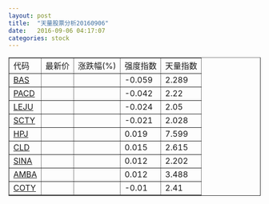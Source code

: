```yaml
---
layout: post
title:  "天量股票分析20160906"
date:   2016-09-06 04:17:07
categories: stock
---
```

<script type="text/javascript">
var stockList = []
stockList.push('gb_bas');
stockList.push('gb_pacd');
stockList.push('gb_leju');
stockList.push('gb_scty');
stockList.push('gb_hpj');
stockList.push('gb_cld');
stockList.push('gb_sina');
stockList.push('gb_amba');
stockList.push('gb_coty');
</script>

<table border="1">
 <tr>
  <td>代码</td>
  <td>最新价</td>
  <td>涨跌幅(%)</td>
 <td>强度指数</td>
 <td>天量指数</td>
</tr>
  <tr id="bas"><td><a href="http://stock.finance.sina.com.cn/usstock/quotes/BAS.html" target="_blank">BAS</a></td><td></td><td></td><td>-0.059</td><td>2.289</td></tr>
  <tr id="pacd"><td><a href="http://stock.finance.sina.com.cn/usstock/quotes/PACD.html" target="_blank">PACD</a></td><td></td><td></td><td>-0.042</td><td>2.22</td></tr>
  <tr id="leju"><td><a href="http://stock.finance.sina.com.cn/usstock/quotes/LEJU.html" target="_blank">LEJU</a></td><td></td><td></td><td>-0.024</td><td>2.05</td></tr>
  <tr id="scty"><td><a href="http://stock.finance.sina.com.cn/usstock/quotes/SCTY.html" target="_blank">SCTY</a></td><td></td><td></td><td>-0.021</td><td>2.028</td></tr>
  <tr id="hpj"><td><a href="http://stock.finance.sina.com.cn/usstock/quotes/HPJ.html" target="_blank">HPJ</a></td><td></td><td></td><td>0.019</td><td>7.599</td></tr>
  <tr id="cld"><td><a href="http://stock.finance.sina.com.cn/usstock/quotes/CLD.html" target="_blank">CLD</a></td><td></td><td></td><td>0.015</td><td>2.615</td></tr>
  <tr id="sina"><td><a href="http://stock.finance.sina.com.cn/usstock/quotes/SINA.html" target="_blank">SINA</a></td><td></td><td></td><td>0.012</td><td>2.202</td></tr>
  <tr id="amba"><td><a href="http://stock.finance.sina.com.cn/usstock/quotes/AMBA.html" target="_blank">AMBA</a></td><td></td><td></td><td>0.012</td><td>3.488</td></tr>
  <tr id="coty"><td><a href="http://stock.finance.sina.com.cn/usstock/quotes/COTY.html" target="_blank">COTY</a></td><td></td><td></td><td>-0.01</td><td>2.41</td></tr>
</table>
